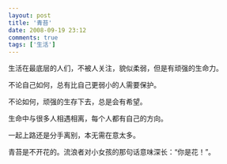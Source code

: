 ```yaml
---
layout: post
title: '青苔'
date: 2008-09-19 23:12
comments: true
tags: ['生活']
---
```


生活在最底层的人们，不被人关注，貌似柔弱，但是有顽强的生命力。

不论自己如何，总有比自己更弱小的人需要保护。

不论如何，顽强的生存下去，总是会有希望。

生命中与很多人相遇相离，每个人都有自己的方向。

一起上路还是分手离别，本无需在意太多。

青苔是不开花的。流浪者对小女孩的那句话意味深长：“你是花！”。

